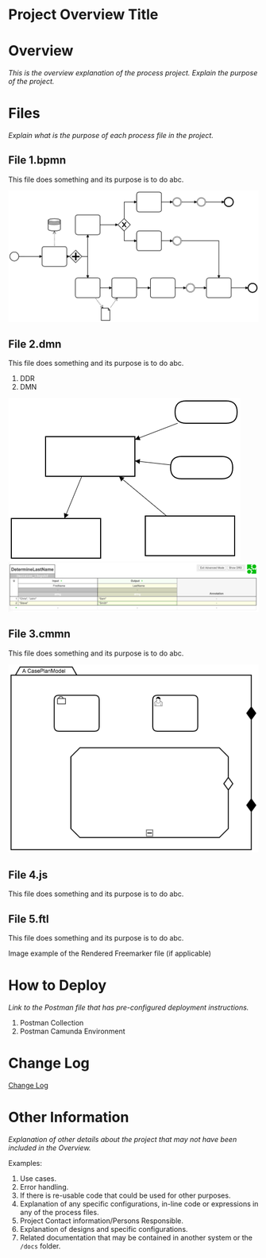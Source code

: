 # Project Overview Title

# Overview

*This is the overview explanation of the process project. Explain the purpose of the project.*

# Files

*Explain what is the purpose of each process file in the project.*

## File 1.bpmn

This file does something and its purpose is to do abc.

![File 1 BPMN File](/docs/images/BPMN_image_example.png)

## File 2.dmn

This file does something and its purpose is to do abc.

1. DDR
1. DMN

![File 2 DDR File](/docs/images/DDR_image_example.png)
![File 2 DMN File](/docs/images/DMN_image_example.png)

## File 3.cmmn

This file does something and its purpose is to do abc.

![File 3 CMMN File](/docs/images/CMMN_image_example.png)

## File 4.js

This file does something and its purpose is to do abc.

## File 5.ftl

This file does something and its purpose is to do abc.

Image example of the Rendered Freemarker file (if applicable)

# How to Deploy

*Link to the Postman file that has pre-configured deployment instructions.*

1. Postman Collection
1. Postman Camunda Environment

# Change Log

[Change Log](CHANGELOG.md)

# Other Information

*Explanation of other details about the project that may not have been included in the Overview.*

Examples:

1. Use cases.
1. Error handling.
1. If there is re-usable code that could be used for other purposes.
1. Explanation of any specific configurations, in-line code or expressions in any of the process files.
1. Project Contact information/Persons Responsible.
1. Explanation of designs and specific configurations.
1. Related documentation that may be contained in another system or the `/docs` folder.
